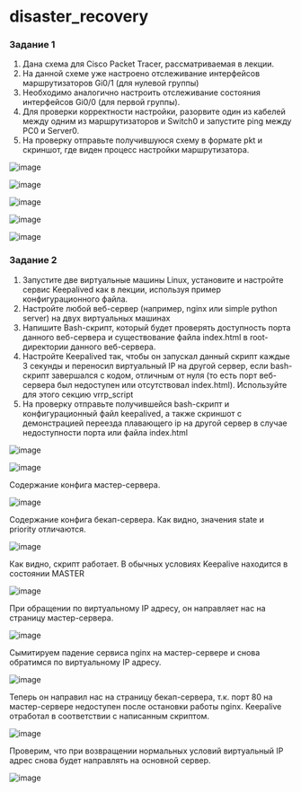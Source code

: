 # disaster_recovery

### Задание 1
1. Дана схема для Cisco Packet Tracer, рассматриваемая в лекции.
2. На данной схеме уже настроено отслеживание интерфейсов маршрутизаторов Gi0/1 (для нулевой группы)
3. Необходимо аналогично настроить отслеживание состояния интерфейсов Gi0/0 (для первой группы).
4. Для проверки корректности настройки, разорвите один из кабелей между одним из маршрутизаторов и Switch0 и запустите ping между PC0 и Server0.
5. На проверку отправьте получившуюся схему в формате pkt и скриншот, где виден процесс настройки маршрутизатора.

![image](https://github.com/AnastasiyaEvsseva/disaster_recovery/assets/151757353/52f638da-ffe3-4f4c-99a4-deca9ebad8db)

![image](https://github.com/AnastasiyaEvsseva/disaster_recovery/assets/151757353/72b36d19-d708-4884-819a-92eb1aea763d)

![image](https://github.com/AnastasiyaEvsseva/disaster_recovery/assets/151757353/ce736582-4dbb-4643-a33c-9ed3bfa2d511)

![image](https://github.com/AnastasiyaEvsseva/disaster_recovery/assets/151757353/0b887f0e-690a-4a9d-92f3-ecc977802a54)

![image](https://github.com/AnastasiyaEvsseva/disaster_recovery/assets/151757353/3550c028-d273-4e7f-8b3b-8b9f7403c4d5)

### Задание 2
1. Запустите две виртуальные машины Linux, установите и настройте сервис Keepalived как в лекции, используя пример конфигурационного файла.
2. Настройте любой веб-сервер (например, nginx или simple python server) на двух виртуальных машинах
3. Напишите Bash-скрипт, который будет проверять доступность порта данного веб-сервера и существование файла index.html в root-директории данного веб-сервера.
4. Настройте Keepalived так, чтобы он запускал данный скрипт каждые 3 секунды и переносил виртуальный IP на другой сервер, если bash-скрипт завершался с кодом, отличным от нуля (то есть порт веб-сервера был недоступен или отсутствовал index.html). Используйте для этого секцию vrrp_script
5. На проверку отправьте получившейся bash-скрипт и конфигурационный файл keepalived, а также скриншот с демонстрацией переезда плавающего ip на другой сервер в случае недоступности порта или файла index.html

![image](https://github.com/AnastasiyaEvsseva/disaster_recovery/assets/151757353/be440bc8-6f77-49a9-ae5c-1fb26d888589)

![image](https://github.com/AnastasiyaEvsseva/disaster_recovery/assets/151757353/05496eb8-6769-428d-a5d2-089255bc5b3f)

Содержание конфига мастер-сервера.

![image](https://github.com/AnastasiyaEvsseva/disaster_recovery/assets/151757353/4a5ba33b-920a-47cf-ad56-f66d0b8bfe53)

Содержание конфига бекап-сервера. Как видно, значения state и priority отличаются.

![image](https://github.com/AnastasiyaEvsseva/disaster_recovery/assets/151757353/e680d0cc-5806-477c-a27c-28f472165578)

Как видно, скрипт работает. В обычных условиях Keepalive находится в состоянии MASTER

![image](https://github.com/AnastasiyaEvsseva/disaster_recovery/assets/151757353/e5df1ed3-c815-4914-839b-84a5f311a54f)

При обращении по виртуальному IP адресу, он направляет нас на страницу мастер-сервера.

![image](https://github.com/AnastasiyaEvsseva/disaster_recovery/assets/151757353/59160ba1-8996-4eef-93ff-d10bd9bec2be)

Сымитируем падение сервиса nginx на мастер-сервере и снова обратимся по виртуальному IP адресу.

![image](https://github.com/AnastasiyaEvsseva/disaster_recovery/assets/151757353/6e020c9b-c0cc-4eee-984f-165ce52d03eb)

Теперь он направил нас на страницу бекап-сервера, т.к. порт 80 на мастер-сервере недоступен после остановки работы nginx. Keepalive отработал в соответствии с написанным скриптом.

![image](https://github.com/AnastasiyaEvsseva/disaster_recovery/assets/151757353/0b6e66a9-d5a9-4dfe-8585-e92a8c6be48f)

Проверим, что при возвращении нормальных условий виртуальный IP адрес снова будет направлять на основной сервер.

![image](https://github.com/AnastasiyaEvsseva/disaster_recovery/assets/151757353/01378997-0b04-4a98-a124-82908ea2df02)













   










   
